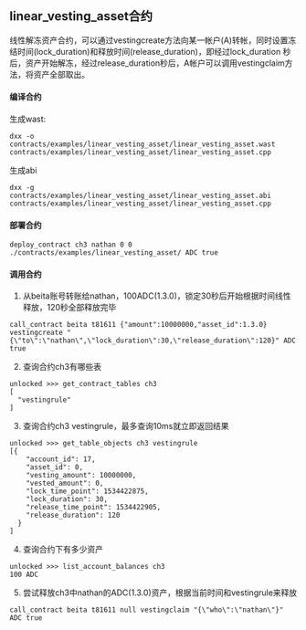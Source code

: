 
linear_vesting_asset合约
-------------

线性解冻资产合约，可以通过vestingcreate方法向某一帐户(A)转帐，同时设置冻结时间(lock_duration)和释放时间(release_duration)，即经过lock_duration 秒后，资产开始解冻，经过release_duration秒后，A帐户可以调用vestingclaim方法，将资产全部取出。


#### 编译合约
生成wast:
```
dxx -o contracts/examples/linear_vesting_asset/linear_vesting_asset.wast contracts/examples/linear_vesting_asset/linear_vesting_asset.cpp 
```
生成abi
```
dxx -g contracts/examples/linear_vesting_asset/linear_vesting_asset.abi contracts/examples/linear_vesting_asset/linear_vesting_asset.cpp
```


#### 部署合约
```
deploy_contract ch3 nathan 0 0 	./contracts/examples/linear_vesting_asset/ ADC true
```
#### 调用合约

1.  从beita账号转账给nathan，100ADC(1.3.0)，锁定30秒后开始根据时间线性释放，120秒全部释放完毕
```
call_contract beita t81611 {"amount":10000000,"asset_id":1.3.0} vestingcreate "{\"to\":\"nathan\",\"lock_duration\":30,\"release_duration\":120}" ADC true
```

2. 查询合约ch3有哪些表
```
unlocked >>> get_contract_tables ch3
[
  "vestingrule"
]
```

3. 查询合约ch3 vestingrule，最多查询10ms就立即返回结果
```
unlocked >>> get_table_objects ch3 vestingrule
[{
    "account_id": 17,
    "asset_id": 0,
    "vesting_amount": 10000000,
    "vested_amount": 0,
    "lock_time_point": 1534422875,
    "lock_duration": 30,
    "release_time_point": 1534422905,
    "release_duration": 120
  }
]

```

4. 查询合约下有多少资产

```
unlocked >>> list_account_balances ch3
100 ADC
```

5. 尝试释放ch3中nathan的ADC(1.3.0)资产，根据当前时间和vestingrule来释放
```
call_contract beita t81611 null vestingclaim "{\"who\":\"nathan\"}" ADC true
```
